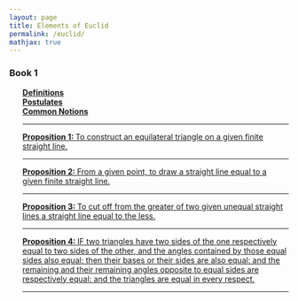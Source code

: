 ```yaml
---
layout: page
title: Elements of Euclid
permalink: /euclid/
mathjax: true
---
```


<!------------------------------------------------------------------->  
  <h3> Book 1 </h3>
  <ul style="list-style-type:none;">
<li><a href="/jekyll/update/2024/03/19/euclid-book1-definitions.html">
	     <b>Definitions</b>
</a></li>
<li><a href="/jekyll/update/2024/03/20/euclid-book1-postulates.html">
	     <b>Postulates</b>
</a></li>
<li><a href="/jekyll/update/2024/03/21/euclid-book1-common-notions.html">
	     <b>Common Notions</b>
</a></li>
<hr>
<li><a href="/jekyll/update/2024/03/22/euclid-book1-pr1.html">
   <b>Proposition 1: </b>To construct an equilateral triangle on a given finite straight line.
</a></li>
<hr>
<li><a href="/jekyll/update/2024/03/23/euclid-book1-pr2.html">
   <b>Proposition 2: </b>From a given point, to draw a straight line equal to a given finite straight line.
</a></li>
<hr>
<li><a href="/jekyll/update/2024/03/24/euclid-book1-pr3.html">
   <b>Proposition 3: </b>To cut off from the greater of two given unequal straight lines a straight line equal to the less.
</a></li>
<hr>
<li><a href="/jekyll/update/2024/03/25/euclid-book1-pr4.html">
   <b>Proposition 4: </b>IF two triangles have two sides of the one respectively equal to two sides of the other, and the angles contained by those equal sides also equal; then their bases or their sides  are also equal: and the remaining and their remaining angles opposite to equal sides are respectively equal: and the triangles are equal in every respect.
</a></li>
<hr>
</ul>
<br>



<!--
<li><a href="/jekyll/update/2022/09/23/proof1.html">
   <b>09/23/2022:</b> If $n \in N,$ then $1 + (-1)^n(2n-1)$ is a multiple of $4$.
</a></li>
<li><a href="/jekyll/update/2022/09/24/proof2.html">
   <b>09/24/2022:</b> If two integers have opposite parity, then their sum is odd.
</a></li>
<li><a href="/jekyll/update/2022/09/25/proof3.html">
   <b>09/25/2022:</b> If $n \in N,$ then $1 + (-1)^n(2n-1)$ is a multiple of $4$.
</a></li>
-->
<br>